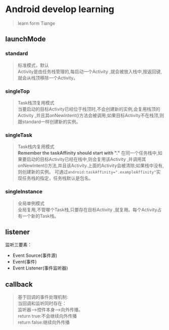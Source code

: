 # Android develop learning
> learn form Tiange
## launchMode
### standard
> 标准模式，默认  
Activity是由任务栈管理的,每启动一个Activity ,就会被放入栈中,按返回键,就会从栈顶移除一个Activity。

### singleTop
> Task栈顶复用模式  
当要启动的目标Activity已经位于栈顶时,不会创建新的实例,会复用栈顶的Activity ,并且其onNewIntent()方法会被调用;如果目标Activity不在栈顶,则跟standard一样创建新的实例。

### singleTask
> Task栈内复用模式  
<b>Remember the taskAffinity should start with "."</b>
在同一个任务栈中,如果要启动的目标Activity已经在栈中,则会复用该Activity ,并调用其onNewIntent()方法,并且该Activity.上面的Activity会被清除;如果栈中没有,则创建新的实例。
可通过`android:taskAffinity=".exampleAffinity"`实现任务栈的指定，任务栈默认是包名。

### singleInstance
> 全局单例模式  
全局复用,不管哪个Task栈,只要存在目标Activity ,就复用。每个Activity占有一个新的Task栈。

## listener
监听三要素：
- Event Source(事件源)
- Event(事件)
- Event Listener(事件监听器)

## callback
> 基于回调的事件处理机制:  
> 当回调和监听同时存在：  
> 监听器-->控件本身-->向外传播。   
> return true:不会继续向外传播  
> return false:继续向外传播